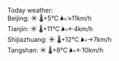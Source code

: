 Today weather:  
Beijing: ☀️   🌡️+5°C 🌬️↘11km/h  
Tianjin: ☀️   🌡️+11°C 🌬️←4km/h  
Shijiazhuang: ☀️   🌡️+12°C 🌬️→7km/h  
Tangshan: ☀️   🌡️+8°C 🌬️←10km/h  
